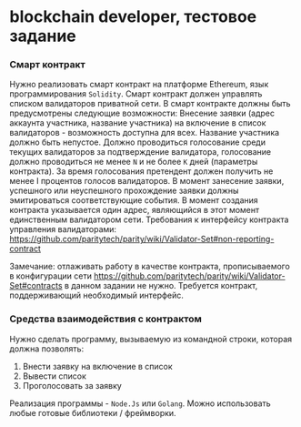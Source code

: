 blockchain developer, тестовое задание
======================================
###  Смарт контракт
Нужно реализовать смарт контракт на платформе Ethereum, язык программирования `Solidity`. Смарт контракт должен управлять списком валидаторов приватной сети. В смарт контракте должны быть предусмотрены следующие возможности:
Внесение заявки (адрес аккаунта участника, название участника) на включение в список валидаторов - возможность доступна для всех. Название участника должно быть непустое.
Должно проводиться голосование среди текущих валидаторов за подтверждение валидатора, голосование должно проводиться не менее `N` и не более `K` дней (параметры контракта). За время голосования претендент должен получить не менее I процентов голосов валидаторов.
В момент занесение заявки, успешного или неуспешного прохождение заявки должны эмитироваться соответствующие события.
В момент создания контракта указывается один адрес, являющийся в этот момент единственным валидатором сети.
Требования к интерфейсу контракта управления валидаторами:
https://github.com/paritytech/parity/wiki/Validator-Set#non-reporting-contract

Замечание: отлаживать работу в качестве контракта, прописываемого в конфигурации сети https://github.com/paritytech/parity/wiki/Validator-Set#contracts в данном задании не нужно. Требуется контракт, поддерживающий необходимый интерфейс.

###  Средства взаимодействия с контрактом

Нужно сделать программу, вызываемую из командной строки, которая должна позволять:

 1. Внести заявку на включение в список 
 2. Вывести список 
 3. Проголосовать за заявку

Реализация программы - `Node.Js` или `Golang`. Можно использовать любые готовые библиотеки / фреймворки.